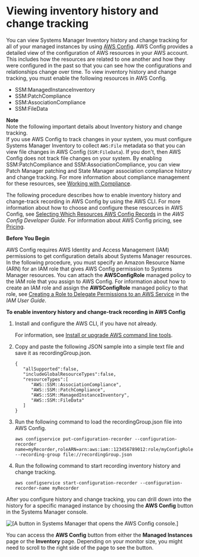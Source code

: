 # Viewing inventory history and change tracking<a name="sysman-inventory-history"></a>

You can view Systems Manager Inventory history and change tracking for all of your managed instances by using [AWS Config](https://docs.aws.amazon.com/config/latest/developerguide/)\. AWS Config provides a detailed view of the configuration of AWS resources in your AWS account\. This includes how the resources are related to one another and how they were configured in the past so that you can see how the configurations and relationships change over time\. To view inventory history and change tracking, you must enable the following resources in AWS Config\. 
+ SSM:ManagedInstanceInventory
+ SSM:PatchCompliance
+ SSM:AssociationCompliance
+ SSM:FileData

**Note**  
Note the following important details about Inventory history and change tracking\.  
If you use AWS Config to track changes in your system, you must configure Systems Manager Inventory to collect `AWS:File` metadata so that you can view file changes in AWS Config \(`SSM:FileData`\)\. If you don't, then AWS Config does not track file changes on your system\.
By enabling SSM:PatchCompliance and SSM:AssociationCompliance, you can view Patch Manager patching and State Manager association compliance history and change tracking\. For more information about compliance management for these resources, see [Working with Compliance](sysman-compliance-about.md)\. 

The following procedure describes how to enable inventory history and change\-track recording in AWS Config by using the AWS CLI\. For more information about how to choose and configure these resources in AWS Config, see [Selecting Which Resources AWS Config Records](https://docs.aws.amazon.com/config/latest/developerguide/select-resources.html) in the *AWS Config Developer Guide*\. For information about AWS Config pricing, see [Pricing](https://aws.amazon.com/config/pricing/)\.

**Before You Begin**

AWS Config requires AWS Identity and Access Management \(IAM\) permissions to get configuration details about Systems Manager resources\. In the following procedure, you must specify an Amazon Resource Name \(ARN\) for an IAM role that gives AWS Config permission to Systems Manager resources\. You can attach the **AWSConfigRole** managed policy to the IAM role that you assign to AWS Config\. For information about how to create an IAM role and assign the **AWSConfigRole** managed policy to that role, see [Creating a Role to Delegate Permissions to an AWS Service](https://docs.aws.amazon.com/IAM/latest/UserGuide/id_roles_create_for-service.html) in the *IAM User Guide*\. 

**To enable inventory history and change\-track recording in AWS Config**

1. Install and configure the AWS CLI, if you have not already\.

   For information, see [Install or upgrade AWS command line tools](getting-started-cli.md)\.

1. Copy and paste the following JSON sample into a simple text file and save it as recordingGroup\.json\.

   ```
   {
      "allSupported":false,
      "includeGlobalResourceTypes":false,
      "resourceTypes":[
         "AWS::SSM::AssociationCompliance",
         "AWS::SSM::PatchCompliance",
         "AWS::SSM::ManagedInstanceInventory",
         "AWS::SSM::FileData"
      ]
   }
   ```

1. Run the following command to load the recordingGroup\.json file into AWS Config\.

   ```
   aws configservice put-configuration-recorder --configuration-recorder name=myRecorder,roleARN=arn:aws:iam::123456789012:role/myConfigRole --recording-group file://recordingGroup.json
   ```

1. Run the following command to start recording inventory history and change tracking\.

   ```
   aws configservice start-configuration-recorder --configuration-recorder-name myRecorder
   ```

After you configure history and change tracking, you can drill down into the history for a specific managed instance by choosing the **AWS Config** button in the Systems Manager console\.

![\[A button in Systems Manager that opens the AWS Config console.\]](http://docs.aws.amazon.com/systems-manager/latest/userguide/images/inventory-awsconfig-button.png)

You can access the **AWS Config** button from either the **Managed Instances** page or the **Inventory** page\. Depending on your monitor size, you might need to scroll to the right side of the page to see the button\.